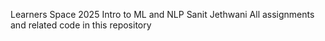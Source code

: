 Learners Space 2025 Intro to ML and NLP
Sanit Jethwani
All assignments and related code in this repository

